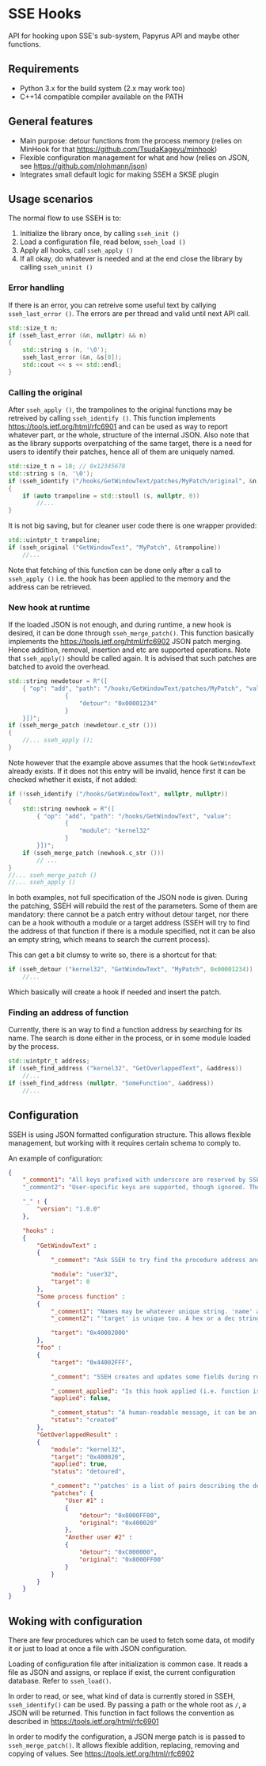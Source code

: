 # SSE Hooks

API for hooking upon SSE's sub-system, Papyrus API and maybe other functions.

## Requirements

* Python 3.x for the build system (2.x may work too)
* C++14 compatible compiler available on the PATH

## General features

* Main purpose: detour functions from the process memory (relies on MinHook for that
  https://github.com/TsudaKageyu/minhook)
* Flexible configuration management for what and how (relies on JSON, see
  https://github.com/nlohmann/json)
* Integrates small default logic for making SSEH a SKSE plugin

## Usage scenarios

The normal flow to use SSEH is to:

1. Initialize the library once, by calling `sseh_init ()`
2. Load a configuration file, read below, `sseh_load ()`
3. Apply all hooks, call `sseh_apply ()`
4. If all okay, do whatever is needed and at the end close the library by calling `sseh_uninit ()`

### Error handling

If there is an error, you can retreive some useful text by callying `sseh_last_error ()`. The errors
are per thread and valid until next API call.

```c++
std::size_t n;
if (sseh_last_error (&n, nullptr) && n)
{
    std::string s (n, '\0');
    sseh_last_error (&n, &s[0]);
    std::cout << s << std::endl;
}
```

### Calling the original

After `sseh_apply ()`, the trampolines to the original functions may be retreived by calling
`sseh_identify ()`. This function implements https://tools.ietf.org/html/rfc6901 and can be used as
way to report whatever part, or the whole, structure of the internal JSON. Also note that as the
library supports overpatching of the same target, there is a need for users to identify their
patches, hence all of them are uniquely named.

```c++
std::size_t n = 10; // 0x12345678
std::string s (n, '\0');
if (sseh_identify ("/hooks/GetWindowText/patches/MyPatch/original", &n, &s[0]) && n)
{
    if (auto trampoline = std::stoull (s, nullptr, 0))
        //...
}
```

It is not big saving, but for cleaner user code there is one wrapper provided:

```c++
std::uintptr_t trampoline;
if (sseh_original ("GetWindowText", "MyPatch", &trampoline))
    //...
```

Note that fetching of this function can be done only after a call to `sseh_apply ()` i.e. the hook
has been applied to the memory and the address can be retrieved.

### New hook at runtime

If the loaded JSON is not enough, and during runtime, a new hook is desired, it can be done through
`sseh_merge_patch()`. This function basically implements the https://tools.ietf.org/html/rfc6902
JSON patch merging. Hence addition, removal, insertion and etc are supported operations. Note that
`sseh_apply()` should be called again. It is advised that such patches are batched to avoid the
overhead.

```c++
std::string newdetour = R"([
    { "op": "add", "path": "/hooks/GetWindowText/patches/MyPatch", "value":
                {
                    "detour": "0x00001234"
                }
    }])";
if (sseh_merge_patch (newdetour.c_str ()))
{
    //... sseh_apply ();
}
```

Note however that the example above assumes that the hook `GetWindowText` already exists. If it does
not this entry will be invalid, hence first it can be checked whether it exists, if not added:

```c++
if (!sseh_identify ("/hooks/GetWindowText", nullptr, nullptr))
{
    std::string newhook = R"([
        { "op": "add", "path": "/hooks/GetWindowText", "value":
                {
                    "module": "kernel32"
                }
        }])";
    if (sseh_merge_patch (newhook.c_str ()))
        // ...
}
//... sseh_merge_patch ()
//... sseh_apply ()
```

In both examples, not full specification of the JSON node is given. During the patching, SSEH will
rebuild the rest of the parameters. Some of them are mandatory: there cannot be a patch entry
without detour target, nor there can be a hook withouth a module or a target address (SSEH will try
to find the address of that function if there is a module specified, not it can be also an empty
string, which means to search the current process).

This can get a bit clumsy to write so, there is a shortcut for that:

```c++
if (sseh_detour ("kernel32", "GetWindowText", "MyPatch", 0x00001234))
    //...
```

Which basically will create a hook if needed and insert the patch.

### Finding an address of function

Currently, there is an way to find a function address by searching for its name. The search is done
either in the process, or in some module loaded by the process.

```c++
std::uintptr_t address;
if (sseh_find_address ("kernel32", "GetOverlappedText", &address))
    //...
if (sseh_find_address (nullptr, "SomeFunction", &address))
    //...
```

## Configuration

SSEH is using JSON formatted configuration structure. This allows flexible management, but working
with it requires certain schema to comply to.

An example of configuration:

```json
{
    "_comment1": "All keys prefixed with underscore are reserved by SSEH."
    "_comment2": "User-specific keys are supported, though ignored. They also should not collide."

    "_" : {
        "version": "1.0.0"
    },

    "hooks" : 
    {
        "GetWindowText" : 
        {
            "_comment": "Ask SSEH to try find the procedure address and set it as 'target'",

            "module": "user32",
            "target": 0
        },
        "Some process function" :
        {
            "_comment1": "Names may be whatever unique string. 'name' and 'target' are mandatory.",
            "_comment2": "'target' is unique too. A hex or a dec string, or just an number.",

            "target": "0x40002000"
        },
        "foo" :
        {
            "target": "0x44002FFF",

            "_comment": "SSEH creates and updates some fields during runtime, available for users",

            "_comment_applied": "Is this hook applied (i.e. function is patched/detoured)?",
            "applied": false,

            "_comment_status": "A human-readable message, it can be an error text too",
            "status": "created"
        },
        "GetOverlappedResult" :
        {
            "module": "kernel32",
            "target": "0x400020",
            "applied": true,
            "status": "detoured",

            "_comment": "'patches' is a list of pairs describing the detours made after apply.",
            "patches": {
                "User #1" :
                {
                    "detour": "0x8000FF00",
                    "original": "0x400020"
                },
                "Another user #2" :
                {
                    "detour": "0xC000000",
                    "original": "0x8000FF00"
                }
            }
        }
    }
}
```

## Woking with configuration

There are few procedures which can be used to fetch some data, ot modify it or just to load at once
a file with JSON configuration.

Loading of configuration file after initialization is common case. It reads a file as JSON and
assigns, or replace if exist, the current configuration database. Refer to `sseh_load()`.

In order to read, or see, what kind of data is currently stored in SSEH, `sseh_identify()` can be
used. By passing a path or the whole root as `/`, a JSON will be returned. This function in fact
follows the convention as described in https://tools.ietf.org/html/rfc6901

In order to modify the configuration, a JSON merge patch is is passed to `sseh_merge_patch()`. It
allows flexible addition, replacing, removing and copying of values. See
https://tools.ietf.org/html/rfc6902




